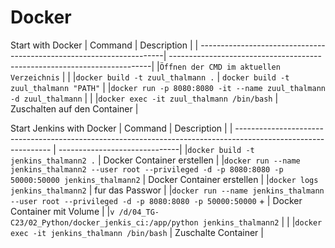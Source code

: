 # Docker

Start with Docker
| Command                                                              | Description                                                              |
| ---------------------------------------------------------------------| -------------------------------------------------------------------------|
|`Öffnen der CMD im aktuellen Verzeichnis`                             |                                                                          |
|`docker build -t zuul_thalmann .`                                     | `docker build -t zuul_thalmann "PATH"`                                   |
|`docker run -p 8080:8080 -it --name zuul_thalmann -d zuul_thalmann`   |                                                                          |
|`docker exec -it zuul_thalmann /bin/bash`                             | Zuschalten auf den Container                                             |

Start Jenkins with Docker
| Command                                                                                                        | Description                   |
| -------------------------------------------------------------------------------------------------------------- | ------------------------------|
|`docker build -t jenkins_thalmann2 .`                                                                           | Docker Container erstellen    |
|`docker run --name jenkins_thalmann2 --user root --privileged -d -p 8080:8080 -p 50000:50000 jenkins_thalmann2` | Docker Container erstellen    |
|`docker logs jenkins_thalmann2`                                                                                 | fur das Passwor               |
|`docker run --name jenkins_thalmann --user root --privileged -d -p 8080:8080 -p 50000:50000` +                  | Docker Container mit Volume   |
|`v /d/04_TG-C23/02_Python/docker_jenkis_ci:/app/python jenkins_thalmann2`                                       |                               |
|`docker exec -it jenkins_thalmann /bin/bash`                                                                    | Zuschalte  Container          |
